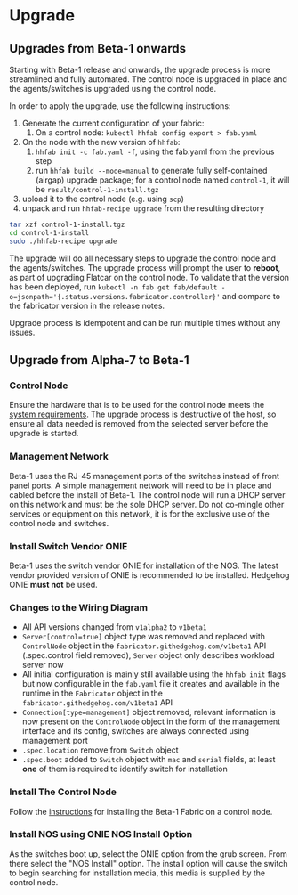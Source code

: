 # Upgrade

## Upgrades from Beta-1 onwards

Starting with Beta-1 release and onwards, the upgrade process is more streamlined and fully automated. The control node
is upgraded in place and the agents/switches is upgraded using the control node.

In order to apply the upgrade, use the following instructions:

1. Generate the current configuration of your fabric:
    1. On a control node: `kubectl hhfab config export > fab.yaml`
1. On the node with the new version of `hhfab`:
    1. `hhfab init -c fab.yaml -f`, using the fab.yaml from the previous step
    1. run `hhfab build --mode=manual` to generate fully self-contained (airgap) upgrade package; for a control node named `control-1`, it will be `result/control-1-install.tgz`
1. upload it to the control node (e.g. using `scp`)
1. unpack and run `hhfab-recipe upgrade` from the resulting directory

```bash
tar xzf control-1-install.tgz
cd control-1-install
sudo ./hhfab-recipe upgrade
```

The upgrade will do all necessary steps to upgrade the control node and the
agents/switches. The upgrade process will prompt the user to **reboot**, as part of
upgrading Flatcar on the control node. To validate that the version has been deployed,
run `kubectl -n fab get fab/default -o=jsonpath='{.status.versions.fabricator.controller}'`
and compare to the fabricator version in the release notes.

Upgrade process is idempotent and can be run multiple times without any issues.

## Upgrade from Alpha-7 to Beta-1

### Control Node

Ensure the hardware that is to be used for the control node meets the [system requirements](requirements.md#control-node). The upgrade process is destructive of the host, so ensure all data needed is removed from the selected server before the upgrade is started.

### Management Network

Beta-1 uses the RJ-45 management ports of the switches instead of front panel ports. A simple management network will need to be in place and cabled before the install of Beta-1. The control node will run a DHCP server on this network and must be the sole DHCP server. Do not co-mingle other services or equipment on this network, it is for the exclusive use of the control node and switches.

### Install Switch Vendor ONIE

Beta-1 uses the switch vendor ONIE for installation of the NOS. The latest vendor provided version of ONIE is recommended to be installed. Hedgehog ONIE **must not** be used.

### Changes to the Wiring Diagram

* All API versions changed from `v1alpha2` to `v1beta1`
* `Server[control=true]` object type was removed and replaced with `ControlNode` object in the `fabricator.githedgehog.com/v1beta1` API (.spec.control field removed), `Server` object only describes workload server now
* All initial configuration is mainly still available using the `hhfab init` flags but now configurable in the `fab.yaml` file it creates and available in the runtime in the `Fabricator` object in the `fabricator.githedgehog.com/v1beta1` API
* `Connection[type=management]` object removed, relevant information is now present on the `ControlNode` object in the form of the management interface and its config, switches are always connected using management port
* `.spec.location` remove from `Switch` object
* `.spec.boot` added to `Switch` object with `mac` and `serial` fields, at least **one** of them is required to identify switch for installation

### Install The Control Node
Follow the [instructions](install.md#build-control-node-configuration-and-installer) for installing the Beta-1 Fabric on a control node.

### Install NOS using ONIE NOS Install Option
As the switches boot up, select the ONIE option from the grub screen. From there select the "NOS Install" option. The install option will cause the switch to begin searching for installation media, this media is supplied by the control node.
